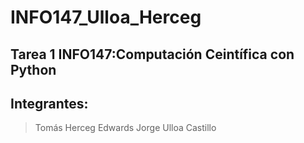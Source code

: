 # INFO147_Ulloa_Herceg

## Tarea 1 INFO147:Computación Ceintífica con Python

## Integrantes:
> Tomás Herceg Edwards
> Jorge Ulloa Castillo